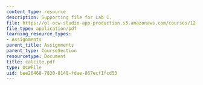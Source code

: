 ```yaml
---
content_type: resource
description: Supporting file for Lab 1.
file: https://ol-ocw-studio-app-production.s3.amazonaws.com/courses/12-524-mechanical-properties-of-rocks-fall-2005/bee2646878308148fdae867ecf1fcd53_calcite.pdf
file_type: application/pdf
learning_resource_types:
- Assignments
parent_title: Assignments
parent_type: CourseSection
resourcetype: Document
title: calcite.pdf
type: OCWFile
uid: bee26468-7830-8148-fdae-867ecf1fcd53
---
```

